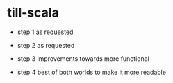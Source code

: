 # till-scala

* step 1
        as requested

* step 2
        as requested

* step 3
        improvements towards more functional

* step 4
        best of both worlds to make it more readable
